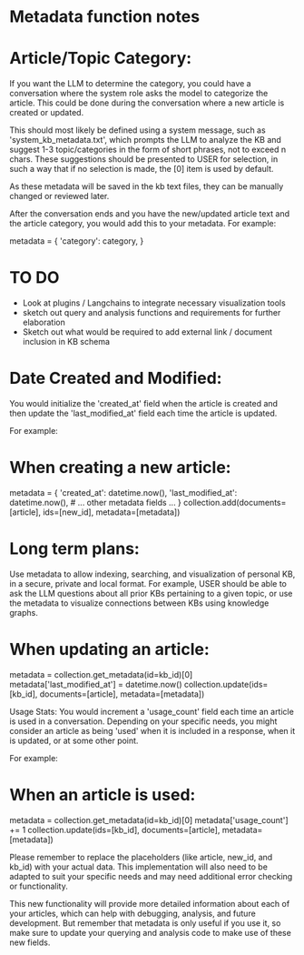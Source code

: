 # Metadata function notes

# Article/Topic Category: 
If you want the LLM to determine the category, you could have a conversation where the system role asks the model to categorize the article. This could be done during the conversation where a new article is created or updated.

This should most likely be defined using a system message, such as 'system_kb_metadata.txt', which prompts the LLM to analyze the KB and suggest 1-3 topic/categories in the form of short phrases, not to exceed n chars. These suggestions should be presented to USER for selection, in such a way that if no selection is made, the [0] item is used by default. 

As these metadata will be saved in the kb text files, they can be manually changed or reviewed later.


After the conversation ends and you have the new/updated article text and the article category, you would add this to your metadata. For example:

metadata = {
    'category': category,
}


# TO DO
- Look at plugins / Langchains to integrate necessary visualization tools
- sketch out query and analysis functions and requirements for further elaboration 
- Sketch out what would be required to add external link / document inclusion in KB schema

# Date Created and Modified: 
You would initialize the 'created_at' field when the article is created and then update the 'last_modified_at' field each time the article is updated.

For example:

# When creating a new article:
metadata = {
    'created_at': datetime.now(),
    'last_modified_at': datetime.now(),
    # ... other metadata fields ...
}
collection.add(documents=[article], ids=[new_id], metadata=[metadata])



# Long term plans:
 Use metadata to allow indexing, searching, and visualization of personal KB, in a secure, private and local format. For example, USER should be able to ask the LLM questions about all prior KBs pertaining to a given topic, or use the metadata to visualize connections between KBs using knowledge graphs. 


# When updating an article:
metadata = collection.get_metadata(id=kb_id)[0]
metadata['last_modified_at'] = datetime.now()
collection.update(ids=[kb_id], documents=[article], metadata=[metadata])

Usage Stats: You would increment a 'usage_count' field each time an article is used in a conversation. Depending on your specific needs, you might consider an article as being 'used' when it is included in a response, when it is updated, or at some other point.

For example:

# When an article is used:
metadata = collection.get_metadata(id=kb_id)[0]
metadata['usage_count'] += 1
collection.update(ids=[kb_id], documents=[article], metadata=[metadata])

Please remember to replace the placeholders (like article, new_id, and kb_id) with your actual data. This implementation will also need to be adapted to suit your specific needs and may need additional error checking or functionality.

This new functionality will provide more detailed information about each of your articles, which can help with debugging, analysis, and future development. But remember that metadata is only useful if you use it, so make sure to update your querying and analysis code to make use of these new fields.


